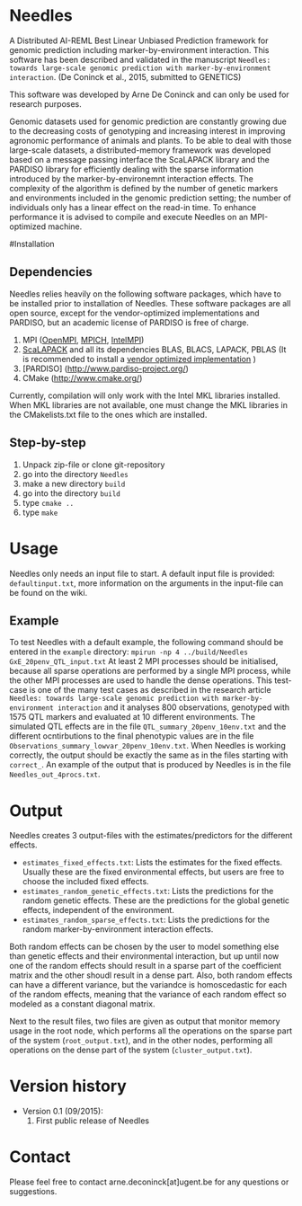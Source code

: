 Needles
=======

A Distributed AI-REML Best Linear Unbiased Prediction framework for genomic prediction including marker-by-environment interaction. This software has been described and validated in the manuscript `Needles: towards large-scale genomic prediction with marker-by-environment interaction`. (De Coninck et al., 2015, submitted to GENETICS)


This software was developed by Arne De Coninck and can only be used for research purposes.

Genomic datasets used for genomic prediction are constantly growing due to the decreasing costs of genotyping and increasing interest in improving agronomic performance of animals and plants. To be able to deal with those large-scale datasets, a distributed-memory framework was developed based on a message passing interface the ScaLAPACK library and the PARDISO library for efficiently dealing with the sparse information introduced by the marker-by-environemnt interaction effects. The complexity of the algorithm is defined by the number of genetic markers and environments included in the genomic prediction setting; the number of individuals only has a linear effect on the read-in time. To enhance performance it is advised to compile and execute Needles on an MPI-optimized machine.

#Installation

## Dependencies

Needles relies heavily on the following software packages, which have to be installed prior to installation of Needles. These software packages are all open source, except for the vendor-optimized implementations and PARDISO, but an academic license of PARDISO is free of charge.

1. MPI ([OpenMPI](http://www.open-mpi.org/), [MPICH](http://www.mpich.org/), [IntelMPI](http://software.intel.com/en-us/intel-mpi-library))
2. [ScaLAPACK](http://www.netlib.org/scalapack/) and all its dependencies BLAS, BLACS, LAPACK, PBLAS (It is recommended to install a [vendor optimized implementation](http://www.netlib.org/scalapack/faq.html#1.3) )
3. [PARDISO] (http://www.pardiso-project.org/)
4. CMake (http://www.cmake.org/)

Currently, compilation will only work with the Intel MKL libraries installed. When MKL libraries are not available, one must change the MKL libraries in the CMakelists.txt file to the ones which are installed. 

## Step-by-step

1. Unpack zip-file or clone git-repository
2. go into the directory `Needles`
3. make a new directory `build`
4. go into the directory `build`
5. type `cmake ..`
6. type `make`

# Usage

Needles only needs an input file to start. A default input file is provided: `defaultinput.txt`, more information on the arguments in the input-file can be found on the wiki.

## Example
To test Needles with a default example, the following command should be entered in the `example` directory:
`mpirun -np 4 ../build/Needles GxE_20penv_QTL_input.txt`
At least 2 MPI processes should be initialised, because all sparse operations are performed by a single MPI process, while the other MPI processes are used to handle the dense operations.
This test-case is one of the many test cases as described in the research article `Needles: towards large-scale genomic prediction with marker-by-environment interaction` and it analyses 800 observations, genotyped with 1575 QTL markers and evaluated at 10 different environments. The simulated QTL effects are in the file `QTL_summary_20penv_10env.txt` and the different ocntirbutions to the final phenotypic values are in the file `Observations_summary_lowvar_20penv_10env.txt`. When Needles is working correctly, the output should be exactly the same as in the files starting with `correct_`. An example of the output that is produced by Needles is in the file `Needles_out_4procs.txt`.

# Output

Needles creates 3 output-files with the estimates/predictors for the different effects.
* `estimates_fixed_effects.txt`: Lists the estimates for the fixed effects. Usually these are the fixed environmental effects, but users are free to choose the included fixed effects.
* `estimates_random_genetic_effects.txt`: Lists the predictions for the random genetic effects. These are the predictions for the global genetic effects, independent of the environment.
* `estimates_random_sparse_effects.txt`: Lists the predictions for the random marker-by-environment interaction effects. 

Both random effects can be chosen by the user to model something else than genetic effects and their environmental interaction, but up until now one of the random effects should result in a sparse part of the coefficient matrix and the other shoudl result in a dense part. Also, both random effects can have a different variance, but the variandce is homoscedastic for each of the random effects, meaning that the variance of each random effect so modeled as a constant diagonal matrix. 

Next to the result files, two files are given as output that monitor memory usage in the root node, which performs all the operations on the sparse part of the system (`root_output.txt`), and in the other nodes, performing all operations on the dense part of the system (`cluster_output.txt`).

# Version history

* Version 0.1 (09/2015):
  1. First public release of Needles

# Contact

Please feel free to contact arne.deconinck[at]ugent.be for any questions or suggestions. 
